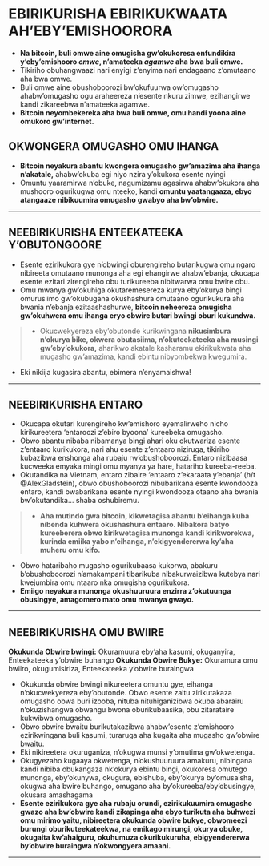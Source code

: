 # EBIRIKURISHA EBIRIKUKWAATA AH’EBY’EMISHOORORA
* **Na bitcoin, buli omwe aine omugisha gw’okukoresa enfundikira y’eby’emishooro *emwe*, n’amateeka *agamwe* aha bwa buli omwe.**
* Tikiriho obuhangwaazi nari enyigi z’enyima nari endagaano z’omutaano
aha bwa omwe.
* Buli omwe aine obushoboorozi bw’okufuurwa ow’omugasho ahabw’omugasho ogu araheereza n’esente nkuru zimwe,
ezihangirwe kandi zikareebwa n’amateeka agamwe.
* **Bitcoin neyombekereka aha bwa buli omwe, omu handi yoona aine
omukoro gw’internet.**

## OKWONGERA OMUGASHO OMU IHANGA
* **Bitcoin neyakura abantu kwongera omugasho gw’amazima aha
ihanga n’akatale,** ahabw’okuba egi niyo nzira y’okukora esente nyingi
* Omuntu yaaramirwa n’obuke, nagumizamu agasirwa ahabw’okukora aha mushooro ogurikugwa omu nteeko, kandi **omuntu yaatangaaza, ebyo atangaaze nibikuumira omugasho gwabyo aha bw’obwire.**

---
## NEEBIRIKURISHA ENTEEKATEEKA Y’OBUTONGOORE
* Esente ezirikukora gye n’obwingi oburengireho butarikugwa omu ngaro nibireeta
omutaano munonga aha egi ehangirwe ahabw’ebanja, okucapa esente ezitari zirengireho obu turikureeba
nibitwarwa omu bwire obu.
* Omu mwanya gw’okuhiga okutaremesereza kurya eby’okurya bingi
omurusiimo gw’okubugana okushashura
omutaano ogurikukura aha bwania n’ebanja
ezitaashashurwe, **bitcoin neheereza omugisha gw’okuhwera omu ihanga eryo obwire butari bwingi
oburi kukundwa.**
>* Okucwekyereza eby’obutonde kurikwingana **nikusimbura
n’okurya bike, okwera obutasiima, n’okuteekateeka aha musingi gw’eby’okukora,** aharikwo akatale kasharamu ekirikukwata aha mugasho gw’amazima, kandi
ebintu nibyombekwa kwegumira.
* Eki nikiija kugasira abantu, ebimera n’enyamaishwa!
---
##  NEEBIRIKURISHA ENTARO
* Okucapa okutari kurengireho kw’emishoro eyemalirweho
nicho kirikureetera ‘entaroozi z’ebiro byoona’ kureebeka omugasho. 
* Obwo abantu nibaba nibamanya bingi ahari oku
okutwariza esente z’entaaro kurikukora, nari ahu esente z’entaaro
niziruga, tikiriho kubazibwa enshonga
aha rubaju rw’obushoboorozi. Entaro nizibaasa kucweeka
emyaka mingi omu myanya ya hare, hatariho kureeba-reeba.
* Okutandika na Vietnam, entaro zibaire ‘entaaro z’ekaraata y’ebanja’ (h/t @AlexGladstein), obwo
obushoboorozi nibubarikana esente kwondooza entaro, kandi
bwabarikana esente nyingi kwondooza otaano aha
bwania bw’okutandika… shaba oshubiremu.
>* **Aha mutindo gwa bitcoin, kikwetagisa
abantu b’eihanga kuba nibenda kuhwera okushashura
entaaro. Nibakora batyo kureeberera obwo kirikwetagisa
munonga kandi kirikworekwa, kurinda emiika yabo n’eihanga, n’ekigyendererwa ky’aha muheru omu kifo.**
* Obwo hataribaho mugasho ogurikubaasa kukorwa,
abakuru b’obushoboorozi n’amakampani tibarikuba nibakurwaizibwa kutebya nari kwejumbira omu ntaaro nka
omugisha ogurikukora.
* **Emiigo neyakura munonga okushuuruura enzirra z’okutuunga obusingye, amagomero mato omu mwanya gwayo.**
---
##  NEEBIRIKURISHA OMU BWIIRE

**Okukunda Obwire bwingi:** Okuramuura eby’aha kasumi, okuganyira,
Enteekateeka y’obwire buhango
**Okukunda Obwire Bukye:** Okuramura omu bwiiro, okugumisiriza,
Enteekateeka y’obwire buraingwa

* Okukunda obwire bwingi nikureetera omuntu gye, eihanga n’okucwekyereza
eby’obutonde. Obwo esente zaitu zirikutakaza omugasho obwa buri izooba, nituba nituhiganizibwa okuba
abarairu n’okuzishangwa obwangu bwona oburikubaasika,
obu zitarataire kukwibwa omugasho. 
* Obwo obwire bwaitu burikutakazibwa ahabw’esente z’emishooro ezirikwingana
buli kasumi, turaruga aha kugaita aha mugasho gw’obwire bwaitu.
* Eki nikireetera okuruganiza, n’okugwa munsi
y’omutima gw’okwetenga.
* Okugyezaho kugaaya okwetenga, n’okushuuruura amakuru,
nibingana kandi nibiba obukangaza nk’okurya ebintu bingi, okukoresa omutego munonga, eby’okunywa, okugura,
ebishuba, eby’okurya by’omusaisha, okugwa aha bwire buhango, omugano
aha by’okureeba/eby’obusingye, okusara amashagama
* **Esente ezirikukora gye aha rubaju orundi, ezirikukuumira
omugasho gwazo aha bw’obwire kandi zikapinga aha
ebyo turikuta aha buhwezi omu mirimo yaitu, nibireetera okukunda obwire bukye, obwomeezi burungi oburikuteekateekwa, na
emikago mirungi, okurya obuke, okugaita kw’ahaiguru, okuhumuza okurikukuruha, ebigyendererwa by’obwire buraingwa n’okwongyera amaani.**
---
